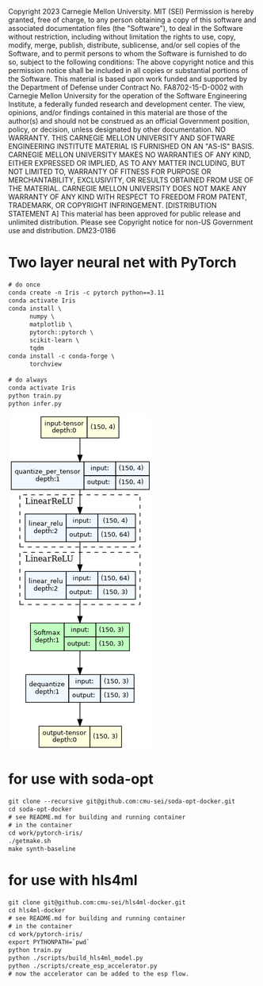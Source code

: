 Copyright 2023 Carnegie Mellon University.
MIT (SEI)
Permission is hereby granted, free of charge, to any person obtaining a
copy of this software and associated documentation files (the "Software"),
to deal in the Software without restriction, including without limitation
the rights to use, copy, modify, merge, publish, distribute, sublicense,
and/or sell copies of the Software, and to permit persons to whom the
Software is furnished to do so, subject to the following conditions:
The above copyright notice and this permission notice shall be included
in all copies or substantial portions of the Software.
This material is based upon work funded and supported by the Department of
Defense under Contract No. FA8702-15-D-0002 with Carnegie Mellon University
for the operation of the Software Engineering Institute, a federally funded
research and development center.
The view, opinions, and/or findings contained in this material are those of
the author(s) and should not be construed as an official Government position,
policy, or decision, unless designated by other documentation.
NO WARRANTY. THIS CARNEGIE MELLON UNIVERSITY AND SOFTWARE ENGINEERING
INSTITUTE MATERIAL IS FURNISHED ON AN "AS-IS" BASIS. CARNEGIE MELLON
UNIVERSITY MAKES NO WARRANTIES OF ANY KIND, EITHER EXPRESSED OR IMPLIED,
AS TO ANY MATTER INCLUDING, BUT NOT LIMITED TO, WARRANTY OF FITNESS FOR
PURPOSE OR MERCHANTABILITY, EXCLUSIVITY, OR RESULTS OBTAINED FROM USE OF THE
MATERIAL. CARNEGIE MELLON UNIVERSITY DOES NOT MAKE ANY WARRANTY OF ANY KIND
WITH RESPECT TO FREEDOM FROM PATENT, TRADEMARK, OR COPYRIGHT INFRINGEMENT.
[DISTRIBUTION STATEMENT A] This material has been approved for public release
and unlimited distribution.  Please see Copyright notice for non-US
Government use and distribution.
DM23-0186


# Two layer neural net with PyTorch

```
# do once
conda create -n Iris -c pytorch python==3.11
conda activate Iris
conda install \
      numpy \
      matplotlib \
      pytorch::pytorch \
      scikit-learn \
      tqdm
conda install -c conda-forge \
      torchview

# do always
conda activate Iris
python train.py
python infer.py
```

![Neural network](./iris.png)

# for use with soda-opt
```
git clone --recursive git@github.com:cmu-sei/soda-opt-docker.git
cd soda-opt-docker
# see README.md for building and running container
# in the container
cd work/pytorch-iris/
./getmake.sh
make synth-baseline
```

# for use with hls4ml
```
git clone git@github.com:cmu-sei/hls4ml-docker.git
cd hls4ml-docker
# see README.md for building and running container
# in the container
cd work/pytorch-iris/
export PYTHONPATH=`pwd`
python train.py
python ./scripts/build_hls4ml_model.py
python ./scripts/create_esp_accelerator.py
# now the accelerator can be added to the esp flow.
```
